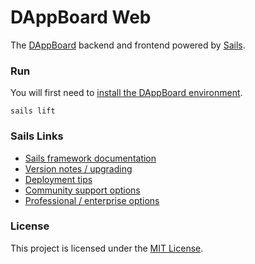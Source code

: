 # DAppBoard Web

The [DAppBoard](http://dappboard.com) backend and frontend powered by [Sails](https://sailsjs.com).

### Run

You will first need to [install the DAppBoard  environment](https://github.com/DAppBoard/dappboard-environment).

```sails lift```


### Sails Links

+ [Sails framework documentation](https://sailsjs.com/get-started)
+ [Version notes / upgrading](https://sailsjs.com/documentation/upgrading)
+ [Deployment tips](https://sailsjs.com/documentation/concepts/deployment)
+ [Community support options](https://sailsjs.com/support)
+ [Professional / enterprise options](https://sailsjs.com/enterprise)


### License

This project is licensed under the [MIT License](https://opensource.org/licenses/MIT).
